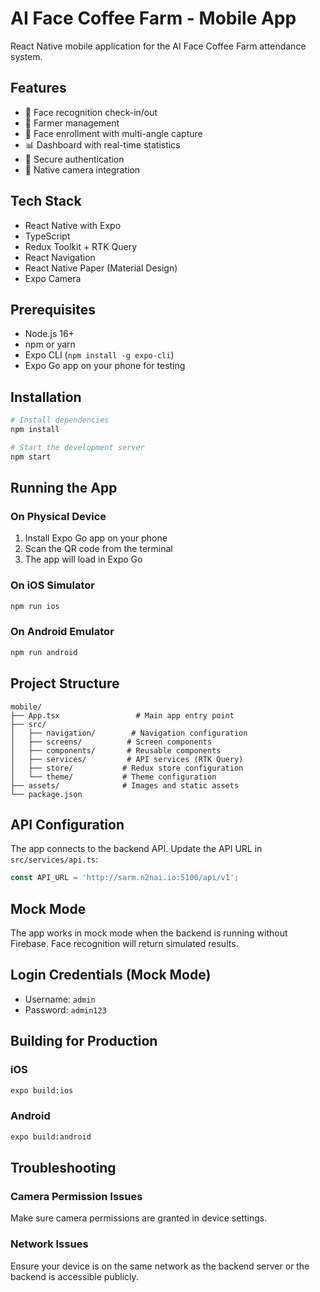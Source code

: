 # AI Face Coffee Farm - Mobile App

React Native mobile application for the AI Face Coffee Farm attendance system.

## Features

- 👤 Face recognition check-in/out
- 👥 Farmer management
- 📸 Face enrollment with multi-angle capture
- 📊 Dashboard with real-time statistics
- 🔐 Secure authentication
- 📱 Native camera integration

## Tech Stack

- React Native with Expo
- TypeScript
- Redux Toolkit + RTK Query
- React Navigation
- React Native Paper (Material Design)
- Expo Camera

## Prerequisites

- Node.js 16+
- npm or yarn
- Expo CLI (`npm install -g expo-cli`)
- Expo Go app on your phone for testing

## Installation

```bash
# Install dependencies
npm install

# Start the development server
npm start
```

## Running the App

### On Physical Device

1. Install Expo Go app on your phone
2. Scan the QR code from the terminal
3. The app will load in Expo Go

### On iOS Simulator

```bash
npm run ios
```

### On Android Emulator

```bash
npm run android
```

## Project Structure

```
mobile/
├── App.tsx                 # Main app entry point
├── src/
│   ├── navigation/        # Navigation configuration
│   ├── screens/          # Screen components
│   ├── components/       # Reusable components
│   ├── services/         # API services (RTK Query)
│   ├── store/           # Redux store configuration
│   └── theme/           # Theme configuration
├── assets/              # Images and static assets
└── package.json
```

## API Configuration

The app connects to the backend API. Update the API URL in `src/services/api.ts`:

```typescript
const API_URL = 'http://sarm.n2nai.io:5100/api/v1';
```

## Mock Mode

The app works in mock mode when the backend is running without Firebase. Face recognition will return simulated results.

## Login Credentials (Mock Mode)

- Username: `admin`
- Password: `admin123`

## Building for Production

### iOS

```bash
expo build:ios
```

### Android

```bash
expo build:android
```

## Troubleshooting

### Camera Permission Issues

Make sure camera permissions are granted in device settings.

### Network Issues

Ensure your device is on the same network as the backend server or the backend is accessible publicly.